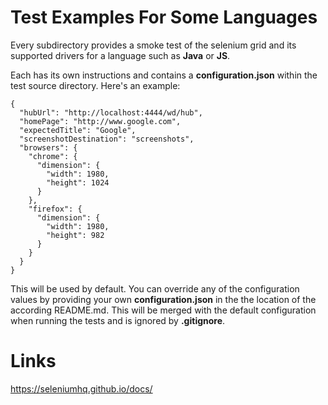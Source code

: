 # Test Examples For Some Languages
Every subdirectory provides a smoke test of the selenium grid and its supported drivers for a language such as **Java** or **JS**.  

Each has its own instructions and contains a **configuration.json** within the test source directory. Here's an example:
```
{
  "hubUrl": "http://localhost:4444/wd/hub",
  "homePage": "http://www.google.com",
  "expectedTitle": "Google",
  "screenshotDestination": "screenshots",
  "browsers": {
    "chrome": {
      "dimension": {
        "width": 1980,
        "height": 1024
      }
    },
    "firefox": {
      "dimension": {
        "width": 1980,
        "height": 982
      }
    }
  }
}
```
This will be used by default. You can override any of the configuration values by providing your own **configuration.json** in the the location of the according README.md. This will be merged with the default configuration when running the tests and is ignored by **.gitignore**.

# Links
https://seleniumhq.github.io/docs/  
